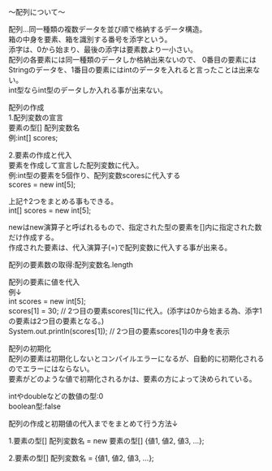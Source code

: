 〜配列について〜

配列…同一種類の複数データを並び順で格納するデータ構造。<br>
箱の中身を要素、箱を識別する番号を添字という。<br>
添字は、0から始まり、最後の添字は要素数より一小さい。<br>
配列の各要素には同一種類のデータしか格納出来ないので、
0番目の要素にはStringのデータを、1番目の要素にはintのデータを入れると言ったことは出来ない。<br>
int型ならint型のデータしか入れる事が出来ない。<br>

配列の作成<br>
1.配列変数の宣言<br>
要素の型[] 配列変数名<br>
例:int[] scores;<br>

2.要素の作成と代入<br>
要素を作成して宣言した配列変数に代入。<br>
例:int型の要素を5個作り、配列変数scoresに代入する<br>
scores = new int[5];<br>

上記↑2つをまとめる事もできる。<br>
int[] scores = new int[5];<br>

newはnew演算子と呼ばれるもので、指定された型の要素を[]内に指定された数だけ作成する。<br>
作成された要素は、代入演算子(=)で配列変数に代入する事が出来る。<br>

配列の要素数の取得:配列変数名.length<br>

配列の要素に値を代入<br>
例↓<br>
int scores = new int[5];<br>
scores[1] = 30; // 2つ目の要素scores[1]に代入。(添字は0から始まる為、添字1の要素は2つ目の要素となる。)<br>
System.out.println(scores[1]); // 2つ目の要素scores[1]の中身を表示<br>

配列の初期化<br>
配列の要素は初期化しないとコンパイルエラーになるが、自動的に初期化されるのでエラーにはならない。<br>
要素がどのような値で初期化されるかは、要素の方によって決められている。<br>

intやdoubleなどの数値の型:0<br>
boolean型:false<br>

配列の作成と初期値の代入までをまとめて行う方法↓

1.要素の型[] 配列変数名 = new 要素の型[] {値1, 値2, 値3, …};

2.要素の型[] 配列変数名 = {値1, 値2, 値3, …};

